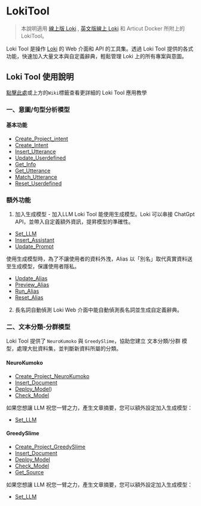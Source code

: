 # LokiTool 
> 本說明適用 [線上版 Loki](https://api.droidtown.co/loki/) , [英文版線上 Loki](https://api.droidtown.co/loki/) 和 Articut Docker 所附上的 LokiTool。


Loki Tool 是操作 [Loki](https://api.droidtown.co/loki/) 的 Web 介面和 API 的工具集。透過 Loki Tool 提供的各式功能，快速加入大量文本與自定義辭典，輕鬆管理 Loki 上的所有專案與意圖。

## Loki Tool 使用說明

[點擊此處](https://github.com/Droidtown/LokiTool_Doc/wiki/Home)或上方的`Wiki`標籤查看更詳細的 Loki Tool 應用教學

### 一、意圖/句型分析模型
#### 基本功能
- [Create_Project_intent](https://github.com/Droidtown/LokiTool_Doc/blob/main/LokiCall/Func_Create_Project_intent.md)
- [Create_Intent](https://github.com/Droidtown/LokiTool_Doc/blob/main/LokiCall/Func_Create_Intent.md)
- [Insert_Utterance](https://github.com/Droidtown/LokiTool_Doc/blob/main/LokiCall/Func_Insert_Utterance.md)
- [Update_Userdefined](https://github.com/Droidtown/LokiTool_Doc/blob/main/LokiCall/Func_Update_Userdefined.md)
- [Get_Info](https://github.com/Droidtown/LokiTool_Doc/blob/main/LokiCall/Func_Get_Info.md)
- [Get_Utterance](https://github.com/Droidtown/LokiTool_Doc/blob/main/LokiCall/Func_Get_Utterance.md)
- [Match_Utterance](https://github.com/Droidtown/LokiTool_Doc/blob/main/LokiCall/Func_Match_Utterance.md)
- [Reset_Userdefined](https://github.com/Droidtown/LokiTool_Doc/blob/main/LokiCall/Func_Reset_Userdefined.md)

### 額外功能
1. 加入生成模型 - 加入LLM
Loki Tool 能使用生成模型。Loki 可以串接 ChatGpt API，並帶入自定義額外資訊，提昇模型的準確性。
- [Set_LLM](https://github.com/Droidtown/LokiTool_Doc/blob/main/LokiCall/Func_Set_LLM.md)
- [Insert_Assistant](https://github.com/Droidtown/LokiTool_Doc/blob/main/LokiCall/Func_Insert_Assistant.md)
- [Update_Prompt](https://github.com/Droidtown/LokiTool_Doc/blob/main/LokiCall/Func_Update_Prompt.md)

使用生成模型時，為了不讓使用者的資料外洩，Alias 以「別名」取代真實資料送至生成模型，保護使用者隱私。
- [Update_Alias](https://github.com/Droidtown/LokiTool_Doc/blob/main/LokiCall/Func_Update_Alias.md)
- [Preview_Alias](https://github.com/Droidtown/LokiTool_Doc/blob/main/LokiCall/Func_Preview_Alias.md)
- [Run_Alias](https://github.com/Droidtown/LokiTool_Doc/blob/main/LokiCall/Func_Run_Alias.md)
- [Reset_Alias](https://github.com/Droidtown/LokiTool_Doc/blob/main/LokiCall/Func_Reset_Alias.md)

2. 長名詞自動偵測
Loki Web 介面中能自動偵測長名詞並生成自定義辭典。

### 二、文本分類-分群模型
Loki Tool 提供了 `NeuroKumoko` 與 `GreedySlime`，協助您建立 文本分類/分群 模型，處理大批資料集，並判斷新資料所屬的分類。

#### NeuroKumoko
- [Create_Project_NeuroKumoko](https://github.com/Droidtown/LokiTool_Doc/blob/main/LokiCall/Func_Create_Project_NeuroKumoko)
- [Insert_Document](https://github.com/Droidtown/LokiTool_Doc/blob/main/LokiCall/Func_Insert_Document)
- [Deploy_Model](https://github.com/Droidtown/LokiTool_Doc/blob/main/LokiCall/Func_Deploy_Model))
- [Check_Model](https://github.com/Droidtown/LokiTool_Doc/blob/main/LokiCall/Func_Check_Model)

如果您想讓 LLM 祝您一臂之力，產生文章摘要，您可以額外設定加入生成模型：
- [Set_LLM](https://github.com/Droidtown/LokiTool_Doc/blob/main/LokiCall/Func_Set_LLM)

#### GreedySlime
- [Create_Project_GreedySlime](https://github.com/Droidtown/LokiTool_Doc/blob/main/LokiCall/Func_Create_Project_GreedySlime)
- [Insert_Document](https://github.com/Droidtown/LokiTool_Doc/blob/main/LokiCall/Func_Insert_Document)
- [Deploy_Model](https://github.com/Droidtown/LokiTool_Doc/blob/main/LokiCall/Func_Deploy_Model)
- [Check_Model](https://github.com/Droidtown/LokiTool_Doc/blob/main/LokiCall/Func_Check_Model)
- [Get_Source](https://github.com/Droidtown/LokiTool_Doc/blob/main/LokiCall/Func_Get_Source)

如果您想讓 LLM 祝您一臂之力，產生文章摘要，您可以額外設定加入生成模型：
- [Set_LLM](https://github.com/Droidtown/LokiTool_Doc/blob/main/LokiCall/Func_Set_LLM)